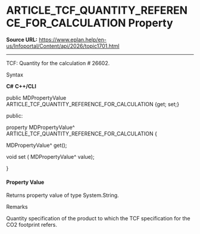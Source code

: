 # ARTICLE_TCF_QUANTITY_REFERENCE_FOR_CALCULATION Property

**Source URL:** https://www.eplan.help/en-us/Infoportal/Content/api/2026/topic1701.html

---

TCF: Quantity for the calculation # 26602.

Syntax

**C#**
**C++/CLI**


public MDPropertyValue ARTICLE_TCF_QUANTITY_REFERENCE_FOR_CALCULATION {get; set;}

public:

property MDPropertyValue^ ARTICLE_TCF_QUANTITY_REFERENCE_FOR_CALCULATION {

   MDPropertyValue^ get();

   void set (    MDPropertyValue^ value);

}


#### Property Value

Returns property value of type System.String.

Remarks

Quantity specification of the product to which the TCF specification for the CO2 footprint refers.
